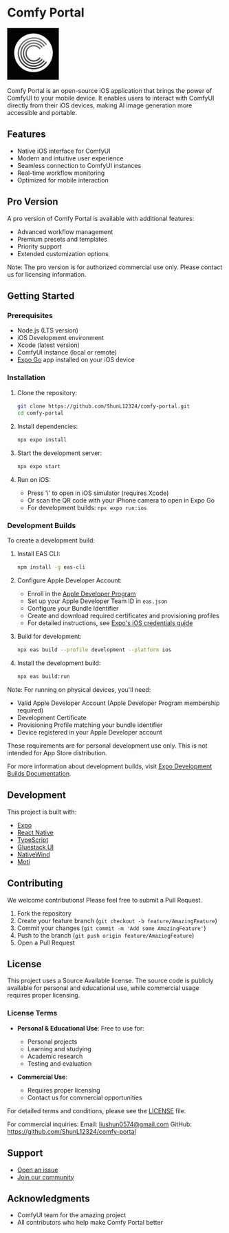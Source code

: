 # Comfy Portal

<img src="assets/images/icon.png" width="120" alt="Comfy Portal Logo" />

Comfy Portal is an open-source iOS application that brings the power of ComfyUI to your mobile device. It enables users to interact with ComfyUI directly from their iOS devices, making AI image generation more accessible and portable.

## Features

- Native iOS interface for ComfyUI
- Modern and intuitive user experience
- Seamless connection to ComfyUI instances
- Real-time workflow monitoring
- Optimized for mobile interaction

## Pro Version

A pro version of Comfy Portal is available with additional features:

- Advanced workflow management
- Premium presets and templates
- Priority support
- Extended customization options

Note: The pro version is for authorized commercial use only. Please contact us for licensing information.

## Getting Started

### Prerequisites

- Node.js (LTS version)
- iOS Development environment
- Xcode (latest version)
- ComfyUI instance (local or remote)
- [Expo Go](https://expo.dev/go) app installed on your iOS device

### Installation

1. Clone the repository:

   ```bash
   git clone https://github.com/ShunL12324/comfy-portal.git
   cd comfy-portal
   ```

2. Install dependencies:

   ```bash
   npx expo install
   ```

3. Start the development server:

   ```bash
   npx expo start
   ```

4. Run on iOS:
   - Press 'i' to open in iOS simulator (requires Xcode)
   - Or scan the QR code with your iPhone camera to open in Expo Go
   - For development builds: `npx expo run:ios`

### Development Builds

To create a development build:

1. Install EAS CLI:

   ```bash
   npm install -g eas-cli
   ```

2. Configure Apple Developer Account:

   - Enroll in the [Apple Developer Program](https://developer.apple.com/programs/)
   - Set up your Apple Developer Team ID in `eas.json`
   - Configure your Bundle Identifier
   - Create and download required certificates and provisioning profiles
   - For detailed instructions, see [Expo's iOS credentials guide](https://docs.expo.dev/app-signing/ios-credentials/)

3. Build for development:

   ```bash
   npx eas build --profile development --platform ios
   ```

4. Install the development build:
   ```bash
   npx eas build:run
   ```

Note: For running on physical devices, you'll need:

- Valid Apple Developer Account (Apple Developer Program membership required)
- Development Certificate
- Provisioning Profile matching your bundle identifier
- Device registered in your Apple Developer account

These requirements are for personal development use only. This is not intended for App Store distribution.

For more information about development builds, visit [Expo Development Builds Documentation](https://docs.expo.dev/develop/development-builds/introduction/).

## Development

This project is built with:

- [Expo](https://expo.dev)
- [React Native](https://reactnative.dev)
- [TypeScript](https://www.typescriptlang.org)
- [Gluestack UI](https://gluestack.io)
- [NativeWind](https://www.nativewind.dev)
- [Moti](https://moti.fyi)

## Contributing

We welcome contributions! Please feel free to submit a Pull Request.

1. Fork the repository
2. Create your feature branch (`git checkout -b feature/AmazingFeature`)
3. Commit your changes (`git commit -m 'Add some AmazingFeature'`)
4. Push to the branch (`git push origin feature/AmazingFeature`)
5. Open a Pull Request

## License

This project uses a Source Available license. The source code is publicly available for personal and educational use, while commercial usage requires proper licensing.

### License Terms

- **Personal & Educational Use**: Free to use for:

  - Personal projects
  - Learning and studying
  - Academic research
  - Testing and evaluation

- **Commercial Use**:
  - Requires proper licensing
  - Contact us for commercial opportunities

For detailed terms and conditions, please see the [LICENSE](LICENSE) file.

For commercial inquiries:
Email: liushun0574@gmail.com
GitHub: https://github.com/ShunL12324/comfy-portal

## Support

- [Open an issue](https://github.com/ShunL12324/comfy-portal/issues)
- [Join our community](#)

## Acknowledgments

- ComfyUI team for the amazing project
- All contributors who help make Comfy Portal better
